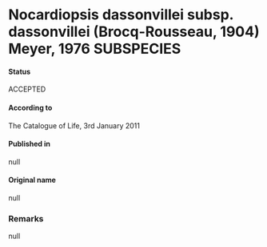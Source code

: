 # Nocardiopsis dassonvillei subsp. dassonvillei (Brocq-Rousseau, 1904) Meyer, 1976 SUBSPECIES

#### Status
ACCEPTED

#### According to
The Catalogue of Life, 3rd January 2011

#### Published in
null

#### Original name
null

### Remarks
null